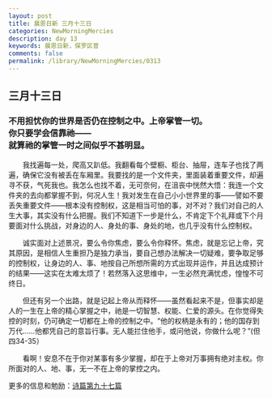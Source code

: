 ```yaml
---
layout: post
title: 晨恩日新 三月十三日
categories: NewMorningMercies
description: day 13
keywords: 晨恩日新，保罗区普
comments: false
permalink: /library/NewMorningMercies/0313
---
```


## 三月十三日

### 不用担忧你的世界是否仍在控制之中。上帝掌管一切。 <br> 你只要学会信靠祂—— <br> 就算祂的掌管一时之间似乎不甚明显。


&emsp;&emsp;我找遍每一处，爬高又趴低。我翻看每个壁橱、柜台、抽屉，连车子也找了两遍，确保它没有被丢在车厢里。我要找的是一个文件夹，里面装着重要文件，却遍寻不获，气死我也。我怎么也找不着，无可奈何，在沮丧中恍然大悟：我连一个文件夹的去向都掌握不到，何况人生！我对发生在自己小小世界里的事——譬如不要丢失重要文件——根本没有控制权，这是相当可怕的事，对不对？我们对自己的人生大事，其实没有什么把握。我们不知道下一步是什么，不肯定下个礼拜或下个月要面对什么挑战，对身边的人、身处的事、身处的地，也几乎没有什么控制权。

&emsp;&emsp;诚实面对上述景况，要么令你焦虑，要么令你释怀。焦虑，就是忘记上帝，究其原因，是相信人生重担乃是独力承当，要自己想办法解决一切疑难，要争取足够的控制权，让身边的人、事、地按自己所想所需的方式出现并运作，并且达成预计的结果——这实在太难太烦了！若然落入这思维中，一生必然充满忧虑，惶惶不可终日。

&emsp;&emsp;但还有另一个出路，就是记起上帝从而释怀——虽然看起来不是，但事实却是人的一生在上帝的精心掌握之中，祂是一切智慧、权能、仁爱的源头。在你觉得失控的时刻，仍可确定一切都在上帝的控制之中。“他的权柄是永有的；他的国存到万代……他都凭自己的意旨行事。无人能拦住他手，或问他说，你做什么呢？”(但四34-35）

&emsp;&emsp;看啊！安息不在于你对某事有多少掌握，却在于上帝对万事拥有绝对主权。你所面对的人、地、事，无一不在上帝的掌控之内。

更多的信息和勉励：[诗篇第九十七篇](http://rcuv.hkbs.org.hk/CUNP1s/PSA/97/)